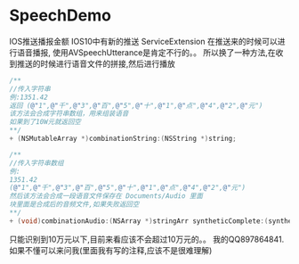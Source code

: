 # SpeechDemo
IOS推送播报金额
IOS10中有新的推送
ServiceExtension
在推送来的时候可以进行语音播报,
使用AVSpeechUtterance是肯定不行的。。
所以换了一种方法,在收到推送的时候进行语音文件的拼接,然后进行播放
 ```Objective-C
/**
 //传入字符串
 例:1351.42
 返回 (@"1",@"千",@"3",@"百",@"5",@"十",@"1",@"点",@"4",@"2",@"元")
 该方法会合成字符串数组，用来组装语音
 如果到了10W元就返回空
 **/
+ (NSMutableArray *)combinationString:(NSString *)string;
 ```
 ```Objective-C
/**
 //传入字符串数组
 例:
 1351.42
 (@"1",@"千",@"3",@"百",@"5",@"十",@"1",@"点",@"4",@"2",@"元")
 然后该方法会合成一段语音文件保存在 Documents/Audio 里面
 块里面是合成后的音频文件,如果失败返回空
 **/
+ (void)combinationAudio:(NSArray *)stringArr syntheticComplete:(syntheticComplete)complete;
 ```
只能识别到10万元以下,目前来看应该不会超过10万元的。。
我的QQ897864841.如果不懂可以来问我(里面我有写的注释,应该不是很难理解)
